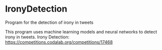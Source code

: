 # IronyDetection
Program for the detection of irony in tweets

This program uses machine learning models and neural networks to detect irony in tweets.
Irony Detection: https://competitions.codalab.org/competitions/17468
